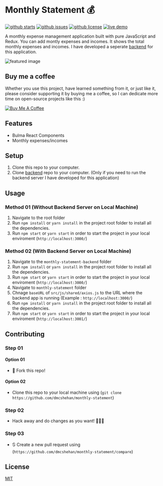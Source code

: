 # Monthly Statement 💰

[![github starts](https://img.shields.io/github/stars/dmcshehan/monthly-statement)](https://github.com/dmcshehan/monthly-statement/stargazers) [![github issues](https://img.shields.io/github/issues/dmcshehan/monthly-statement)](https://github.com/dmcshehan/monthly-statement/issues) [![github license](https://img.shields.io/github/license/dmcshehan/monthly-statement)](https://github.com/dmcshehan/monthly-statement/blob/master/LICENSE.md) [![live demo](https://img.shields.io/badge/Demo-online-success?logo=netlify&style=plastic)](https://monthlystmt.netlify.app/)

A monthly expense management application built with pure JavaScript and Redux. You can add montly expenses and incomes. It shows the total monthly expenses and incomes. I have developed a seperate [backend](https://github.com/dmcshehan/monthly-statement-backend) for this application.

![featured image](https://i.imgur.com/UXTKfYB.png)

## Buy me a coffee

Whether you use this project, have learned something from it, or just like it, please consider supporting it by buying me a coffee, so I can dedicate more time on open-source projects like this :)

<a href="https://www.buymeacoffee.com/dmcshehan" target="_blank"><img src="https://www.buymeacoffee.com/assets/img/custom_images/orange_img.png" alt="Buy Me A Coffee" style="height: auto !important;width: auto !important;" ></a>

## Features

- Bulma React Components
- Monthly expenses/incomes

## Setup

1.  Clone this repo to your computer.
2.  Clone [backend](https://github.com/dmcshehan/monthly-statement-backend) repo to your computer. (Only if you need to run the backend server I have developed for this application)

## Usage

### Method 01 (Without Backend Server on Local Machine)

1.  Navigate to the root folder
2.  Run `npm install` or `yarn install` in the project root folder to install all the dependencies.
3.  Run `npm start` or `yarn start` in order to start the project in your local enviroment (`http://localhost:3000/`)

### Method 02 (With Backend Server on Local Machine)

1.  Navigate to the `monthly-statement-backend` folder
2.  Run `npm install` or `yarn install` in the project root folder to install all the dependencies.
3.  Run `npm start` or `yarn start` in order to start the project in your local enviroment (`http://localhost:3000/`)
4.  Navigate to `monthly-statement` folder
5.  Chnage `baseURL` of `src/js/shared/axios.js` to the URL where the backend app is running (Example : `http://localhost:3000/`)
6.  Run `npm install` or `yarn install` in the project root folder to install all the dependencies.
7.  Run `npm start` or `yarn start` in order to start the project in your local enviroment (`http://localhost:3001/`)

## Contributing

### Step 01

#### Option 01

- 🍴 Fork this repo!

#### Option 02

- Clone this repo to your local machine using (`git clone https://github.com/dmcshehan/monthly-statement`)

### Step 02

- Hack away and do changes as you want! 🔨🔨🔨

### Step 03

- 🔃 Create a new pull request using (`https://github.com/dmcshehan/monthly-statement/compare`)

## License

[MIT](https://github.com/dmcshehan/monthly-statement/blob/master/LICENSE.md)
